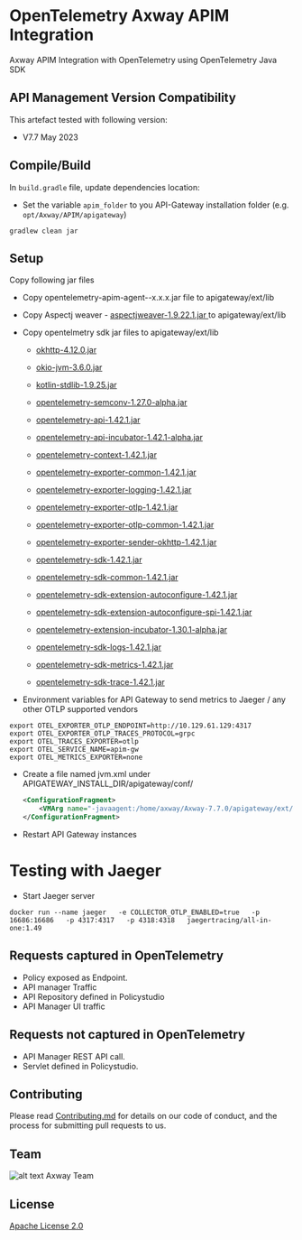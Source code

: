 # OpenTelemetry Axway APIM Integration

Axway APIM Integration with OpenTelemetry using OpenTelemetry Java SDK

## API Management Version Compatibility

This artefact tested with following version:

- V7.7 May 2023 


## Compile/Build

In `build.gradle` file, update dependencies location:

- Set the variable `apim_folder` to you API-Gateway installation folder (e.g. `opt/Axway/APIM/apigateway`)


```
gradlew clean jar
```

## Setup

Copy following jar files


- Copy opentelemetry-apim-agent--x.x.x.jar file to apigateway/ext/lib
- Copy Aspectj weaver - [ aspectjweaver-1.9.22.1.jar ](https://repo1.maven.org/maven2/org/aspectj/aspectjweaver/1.9.22.1/aspectjweaver-1.9.22.1.jar) to  apigateway/ext/lib
- Copy opentelmetry sdk jar files to apigateway/ext/lib 

  - [okhttp-4.12.0.jar](https://repo1.maven.org/maven2/com/squareup/okhttp3/okhttp/4.12.0/okhttp-4.12.0.jar)
  - [okio-jvm-3.6.0.jar](https://repo1.maven.org/maven2/com/squareup/okio/okio-jvm/3.6.0/okio-jvm-3.6.0.jar)
  - [kotlin-stdlib-1.9.25.jar](https://repo1.maven.org/maven2/org/jetbrains/kotlin/kotlin-stdlib/1.9.25/kotlin-stdlib-1.9.25.jar)

  - [opentelemetry-semconv-1.27.0-alpha.jar](https://repo1.maven.org/maven2/io/opentelemetry/semconv/opentelemetry-semconv/1.27.0-alpha/opentelemetry-semconv-1.27.0-alpha.jar)
  
  - [opentelemetry-api-1.42.1.jar](https://repo1.maven.org/maven2/io/opentelemetry/opentelemetry-api/1.42.1/opentelemetry-api-1.42.1.jar)
  - [opentelemetry-api-incubator-1.42.1-alpha.jar](https://repo1.maven.org/maven2/io/opentelemetry/opentelemetry-api-incubator/1.42.1-alpha/opentelemetry-api-incubator-1.42.1-alpha.jar)
  
  - [opentelemetry-context-1.42.1.jar](https://repo1.maven.org/maven2/io/opentelemetry/opentelemetry-context/1.42.1/opentelemetry-context-1.42.1.jar)

  - [opentelemetry-exporter-common-1.42.1.jar](https://repo1.maven.org/maven2/io/opentelemetry/opentelemetry-exporter-common/1.42.1/opentelemetry-exporter-common-1.42.1.jar)
  - [opentelemetry-exporter-logging-1.42.1.jar](https://repo1.maven.org/maven2/io/opentelemetry/opentelemetry-exporter-logging/1.42.1/opentelemetry-exporter-logging-1.42.1.jar)
  - [opentelemetry-exporter-otlp-1.42.1.jar](https://repo1.maven.org/maven2/io/opentelemetry/opentelemetry-exporter-otlp/1.42.1/opentelemetry-exporter-otlp-1.42.1.jar)
  - [opentelemetry-exporter-otlp-common-1.42.1.jar](https://repo1.maven.org/maven2/io/opentelemetry/opentelemetry-exporter-otlp-common/1.42.1/opentelemetry-exporter-otlp-common-1.42.1.jar)
  - [opentelemetry-exporter-sender-okhttp-1.42.1.jar](https://repo1.maven.org/maven2/io/opentelemetry/opentelemetry-exporter-sender-okhttp/1.42.1/opentelemetry-exporter-sender-okhttp-1.42.1.jar)

  - [opentelemetry-sdk-1.42.1.jar](https://repo1.maven.org/maven2/io/opentelemetry/opentelemetry-sdk/1.42.1/opentelemetry-sdk-1.42.1.jar)
  - [opentelemetry-sdk-common-1.42.1.jar](https://repo1.maven.org/maven2/io/opentelemetry/opentelemetry-sdk-common/1.42.1/opentelemetry-sdk-common-1.42.1.jar)
  - [opentelemetry-sdk-extension-autoconfigure-1.42.1.jar](https://repo1.maven.org/maven2/io/opentelemetry/opentelemetry-sdk-extension-autoconfigure/1.42.1/opentelemetry-sdk-extension-autoconfigure-1.42.1.jar)
  - [opentelemetry-sdk-extension-autoconfigure-spi-1.42.1.jar](https://repo1.maven.org/maven2/io/opentelemetry/opentelemetry-sdk-extension-autoconfigure-spi/1.42.1/opentelemetry-sdk-extension-autoconfigure-spi-1.42.1.jar)
 
  
  - [opentelemetry-extension-incubator-1.30.1-alpha.jar](https://repo1.maven.org/maven2/io/opentelemetry/opentelemetry-extension-incubator/1.30.1-alpha/opentelemetry-extension-incubator-1.30.1-alpha.jar)
  - [opentelemetry-sdk-logs-1.42.1.jar](https://repo1.maven.org/maven2/io/opentelemetry/opentelemetry-sdk-logs/1.42.1/opentelemetry-sdk-logs-1.42.1.jar)
  - [opentelemetry-sdk-metrics-1.42.1.jar](https://repo1.maven.org/maven2/io/opentelemetry/opentelemetry-sdk-metrics/1.42.1/opentelemetry-sdk-metrics-1.42.1.jar)
  - [opentelemetry-sdk-trace-1.42.1.jar](https://repo1.maven.org/maven2/io/opentelemetry/opentelemetry-sdk-trace/1.42.1/opentelemetry-sdk-trace-1.42.1.jar)
- Environment variables for API Gateway to send metrics to Jaeger / any other OTLP supported vendors

```
export OTEL_EXPORTER_OTLP_ENDPOINT=http://10.129.61.129:4317
export OTEL_EXPORTER_OTLP_TRACES_PROTOCOL=grpc
export OTEL_TRACES_EXPORTER=otlp
export OTEL_SERVICE_NAME=apim-gw
export OTEL_METRICS_EXPORTER=none
```
- Create a file named jvm.xml under APIGATEWAY_INSTALL_DIR/apigateway/conf/
    ```xml
    <ConfigurationFragment>
        <VMArg name="-javaagent:/home/axway/Axway-7.7.0/apigateway/ext/lib/aspectjweaver-1.9.22.1.jar"/>
    </ConfigurationFragment>
    ```
- Restart API Gateway instances

# Testing with Jaeger

- Start Jaeger server
```
docker run --name jaeger   -e COLLECTOR_OTLP_ENABLED=true   -p 16686:16686   -p 4317:4317   -p 4318:4318   jaegertracing/all-in-one:1.49
```


## Requests captured in OpenTelemetry
- Policy exposed as Endpoint.
- API manager Traffic
- API Repository defined in Policystudio
- API Manager UI traffic

## Requests not captured in OpenTelemetry
- API Manager REST API call.
- Servlet defined in Policystudio.


## Contributing

Please read [Contributing.md](https://github.com/Axway-API-Management-Plus/Common/blob/master/Contributing.md) for details on our code of conduct, and the process for submitting pull requests to us.

## Team

![alt text][Axwaylogo] Axway Team

[Axwaylogo]: https://github.com/Axway-API-Management/Common/blob/master/img/AxwayLogoSmall.png  "Axway logo"

## License
[Apache License 2.0](LICENSE)
